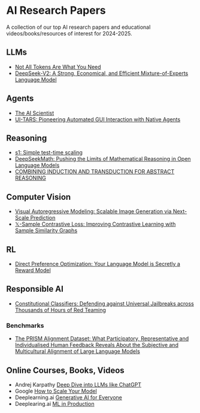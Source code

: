 # AI Research Papers
A collection of our top AI research papers and educational videos/books/resources of interest for 2024-2025.

## LLMs
- [Not All Tokens Are What You Need](https://openreview.net/pdf?id=0NMzBwqaAJ)
- [DeepSeek-V2: A Strong, Economical, and Efficient Mixture-of-Experts Language Model](https://arxiv.org/pdf/2405.04434)

## Agents
- [The AI Scientist](https://sakana.ai/ai-scientist/)
- [UI-TARS: Pioneering Automated GUI Interaction with Native Agents](https://arxiv.org/pdf/2501.12326)

## Reasoning
- [s1: Simple test-time scaling](https://arxiv.org/pdf/2501.19393)
- [DeepSeekMath: Pushing the Limits of Mathematical Reasoning in Open Language Models](https://arxiv.org/pdf/2402.03300)
- [COMBINING INDUCTION AND TRANSDUCTION FOR ABSTRACT REASONING](https://www.cs.cornell.edu/~ellisk/documents/arc_induction_vs_transduction.pdf)

## Computer Vision
- [Visual Autoregressive Modeling: Scalable Image Generation via Next-Scale Prediction](https://openreview.net/pdf?id=gojL67CfS8)
- [𝕏-Sample Contrastive Loss: Improving Contrastive Learning with Sample Similarity Graphs](https://arxiv.org/pdf/2407.18134)

## RL
- [Direct Preference Optimization: Your Language Model is Secretly a Reward Model](https://arxiv.org/pdf/2305.18290)

## Responsible AI
- [Constitutional Classifiers: Defending against Universal Jailbreaks across Thousands of Hours of Red Teaming](https://arxiv.org/pdf/2501.18837)

### Benchmarks
- [The PRISM Alignment Dataset: What Participatory, Representative and Individualised Human Feedback Reveals About the Subjective and Multicultural Alignment of Large Language Models](https://openreview.net/pdf?id=DFr5hteojx)

## Online Courses, Books, Videos
- Andrej Karpathy [Deep Dive into LLMs like ChatGPT](https://www.youtube.com/watch?v=7xTGNNLPyMI)
- Google [How to Scale Your Model](https://jax-ml.github.io/scaling-book/)
- Deeplearning.ai [Generative AI for Everyone](https://www.deeplearning.ai/courses/generative-ai-for-everyone/)
- Deeplearing.ai [ML in Production](https://www.deeplearning.ai/courses/machine-learning-in-production/)
